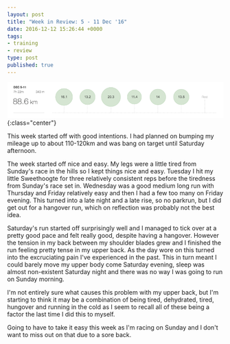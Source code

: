 ```yaml
---
layout: post
title: "Week in Review: 5 - 11 Dec '16"
date: 2016-12-12 15:26:44 +0000
tags:
- training
- review
type: post
published: true
---
```


![Week in Review: 5 - 11 Dec '16](/img/week-in-review-5-11Dec16.png){:class="center"}

This week started off with good intentions. I had planned on bumping my mileage up to about 110-120km and was bang on target until Saturday afternoon.

The week started off nice and easy. My legs were a little tired from Sunday's race in the hills so I kept things nice and easy.  Tuesday I hit my little Sweethoogte for three relatively consistent reps before the tiredness from Sunday's race set in. Wednesday was a good medium long run with Thursday and Friday relatively easy and then I had a few too many on Friday evening.  This turned into a late night and a late rise, so no parkrun, but I did get out for a hangover run, which on reflection was probably not the best idea.

Saturday's run started off surprisingly well and I managed to tick over at a pretty good pace and felt really good, despite having a hangover. However the tension in my back between my shoulder blades grew and I finished the run feeling pretty tense in my upper back.  As the day wore on this turned into the excruciating pain I've experienced in the past.  This in turn meant I could barely move my upper body come Saturday evening, sleep was almost non-existent Saturday night and there was no way I was going to run on Sunday morning.

I'm not entirely sure what causes this problem with my upper back, but I'm starting to think it may be a combination of being tired, dehydrated, tired, hungover and running in the cold as I seem to recall all of these being a factor the last time I did this to myself.

Going to have to take it easy this week as I'm racing on Sunday and I don't want to miss out on that due to a sore back.
